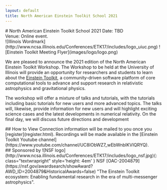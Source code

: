 ```yaml
---
layout: default
title: North American Einstein Toolkit School 2021
---
```

<div class="col-xs-12 col-sm-4" markdown="1">
# North American Einstein Toolkit School 2021
Date: TBD<br>
Venue: Online event.
</div>

<div class="col-xs-12 col-sm-8" markdown="1">
<div class="textwrapleft" markdown="1">
![Illinois Wordmark](http://www.ncsa.illinois.edu/Conferences/ETK17/includes/logo_uiuc.png)
![Einstein Toolkit Meeting Flyer](images/logo/logo.png)
</div>

We are pleased to announce the 2021 edition of the North American
Einstein Toolkit Workshop. The Workshop to be held at the University of
Illinois will provide an opportunity for researchers and students to
learn about the [Einstein Toolkit](https://einsteintoolkit.org/), a
community-driven software platform of core computational tools to advance
and support research in relativistic astrophysics and gravitational
physics.

The workshop will offer a mixture of talks and tutorials, with the
tutorials including basic tutorials for new users and more advanced
topics. The talks will, likewise, provide information for new users and
will highlight exciting science cases and the latest developments in
numerical relativity. On the final day, we will discuss future directions
and development
</div>

<div class="col-xs-12 col-sm-6 col-md-4 col-md-offset-1 col-lg-offset-0" markdown="1">
## How to View
Connection information will be mailed to you once you [register](register.html).
Recordings will be made available in the
[Einstein Toolkit Youtube channel](https://www.youtube.com/channel/UC8IObWZ7_wEbWnbIKVIQRYQ).
</div>
<div class="col-xs-12 col-sm-6 col-md-4 col-md-offset-1 col-lg-offset-0" markdown="1">
## Sponsored by
![NSF logo](http://www.ncsa.illinois.edu/Conferences/ETK17/includes/logo_nsf.jpg){: class="textwrapright" style='height: 4em' }
NSF [OAC-2004879](https://nsf.gov/awardsearch/showAward?AWD_ID=2004879&HistoricalAwards=false) "The Einstein Toolkit ecosystem: Enabling fundamental research in the era of multi-messenger astrophysics".
</div>
